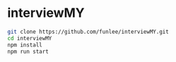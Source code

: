 interviewMY
===============================
```bash
git clone https://github.com/funlee/interviewMY.git
cd interviewMY
npm install
npm run start
```
